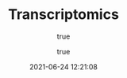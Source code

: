 ---
pageComponent:
  name: Catalogue
  data:
    path: Proteomics专栏
    imgUrl: https://cdn.jsdelivr.net/gh/nkbaim/pics//blog/20210719150548.png
    description: 本专栏内容包括蛋白组学背景原理与数据分析流程。部分资料整理于网络，版权归原作者所有。
title: Transcriptomics
date: 2021-06-24 12:21:08
permalink: /omics/transcriptomics/
article: false
comment: false
editLink: false
author:
  - name: Yang Du
  - link: https://github.com/nkbaim/
---